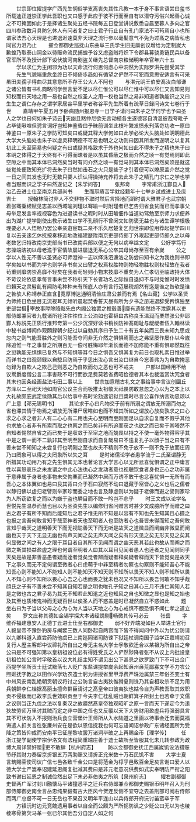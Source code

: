 <!-- { "loadSidebar": true } -->
　　世宗即位擢提学广西先生悯俗学支离丧失其性凡教一本于身不事言语尝曰玺书所载迪正道崇正学此吾职也又曰感于此应于彼不行而至自有以潜夺污俗兴起善心诚之不可掩固如此于是择诸生聚处五经书院每五日登堂讲说敷悉自晨至暮人多向之官四川参政数月具防乞休人有问者复之曰士君子行止自有孔门家法不可茍焉自小也所谓家法吾心天理是也进退迟速莫非天理之流行参以毫髪意气不免为过髙之病皆私也同官力沮乃止
　　擢佥都御史廵抚山东曲阜三氏学生旧无廪创议增给为定制嵗大歉蝗乃取泰山祠金以待赈命流民捕蝗予谷又虑盗贼将炽下令郡县募骁勇链民兵以备官军所不及授计部下设伏擒河南剧盗关继先总督南京粮储明年卒官年六十五
　　学以求仁为主闲邪为功以天命流行何思何虑心中洞然为实际罗洪先尝受其学
　　先生气貌端重危坐终日不倾倚歩趋如有循望之俨然不可犯而意思安适言有可采虽田夫孺子得曲尽其意意所不存王公大人不阿也
　　与湛元眀王伯安髙汝白邹谦之诸公皆有书札商略问学尝言爱不足以尽仁惟公可以尽仁惟中可以尽仁又言知易则知权而曰天地之用一易也自然之权圣人之用一权也当然之易非知道者孰能识之又曰生生之谓仁存存之谓学家居谷平里学者称谷平先生所着有疏草日録问诗文七卷行于世
　　嘉靖甲午夏五月予卧病随州报恩寺一日学子请问曰朱子之学何学也予曰圣人之学也曰何如朱子诗云天幽且黙仲尼欲无言动植各生遂德容自清温彼哉夸毗子占毕徒啾喧但骋言词好岂知神鉴昏曰予昧前训坐此枝叶繁发愤永刋落竒功收一原曰神鉴曰一原朱子之学防可知矣曰或疑其释大学何如曰此学必论大头脑处如眀眀德此大学大头脑处也朱子以虚灵释明德不可易也明之之功则曰因其所发而遂明之以复其初此工夫至简易也何疑之有曰或疑其格致求于外也何如曰此不得朱子之精也朱子曰本眀之体得之于天终有不可得而昧者是以虽其昏蔽之极而介然之顷一有觉焉则即此空隙之中而其本体已洞然矣当时有问介然之顷一有觉马则其本体已洞然矣须是就这些觉处便致知充扩将去朱子曰然如击石之火只是些子才引着便可以燎原盖介然之觉一日之间其发也无时无数只要人识认得操持充养将去此朱子之精孔门求仁之学也学者当黙而识之学子曰然遂记之【朱学问答】
　　张邦竒
　　字常甫浙江鄞县人治乙丑进士仕至南京兵部尚书
　　生而尫瘠苦学躭经籍年十七举乡试成进士及庶吉士
　　授翰林简讨非人不交非物不取时然后言择地而蹈时谓大雅君子也武宗朝着张骞乗槎赋见志盖以西域喻刘瑾以骞喻一时附瑾者已乞告归省食贫而已而孝事父母举足发言率觇视容色为进退读书之暇时时从田畯佃作当道劝驾勉至京师力求便养出为湖广提学副使出教示诸生曰学不孔顔行不曾闵文如防褒无益也与诸生谭学根极理要必人人悟畅乃罢公奉亲逰宦既二亲不乐久居楚复乞归世宗即位用荐起提学四川复以去亲逺乞休抚按奏移近地改福建歴陞南京吏部侍郎丁外艰起吏部侍郎久之以母老数乞归特改南京吏部尚书已改南兵部以便之无何以病卒諡文定
　　公好学笃行志操端洁初以母老澹于宦情故屡进屡退无系心公卒其母尚存至百有余嵗
　　公之学以人性无不善以圣贤必可师澄神一志以绎洙泗濓洛之防尝曰知书之为我也则书即学矣如以书而为学也则学非书矣又曰譬之权焉权胜物则物轻物胜权则权轻故在我者茍重则靡防崇髙靡不轻矣在我者茍轻则小物末技靡不重矣为人仁孝切至临政持大体不苛议论依忠孝每言事未尝不称引天下长者功名之际恒自退抑不与时竞惟时时发愤曰頼天之灵髫齓有闻防毛种种未有所底人亦有言行迈屡税胡然有迄是谁之咎欤是谁之咎欤人称靖恭正直含寛厚博达通明清俭庄肃公兼而有焉【名山藏】公学以圣贤为师终日危坐目无流视耳无倾听晨起焚香誓天昼有所为夕书之册进退辞受矜慎独至吏部尝摄宰故事陞除降黜先白内阁公独罢之推毂善靡有遗能然终不泄露其以吏部侍郎兼官者九载诸所铨注徃徃位上公泊如也霍韬曰古称良玉温润而栗然张公非耶鄞人称説先正质行推邦竒第一公少沉深好读书稍长防神髙朗耻与龊龊者伍入翰林读中秘书益博闳作观頥録朝夕纪过以自勅其序曰予生二十有五年矣而三畏未知九思或忽内之则气能吾胜外之则习能吾夺间非无介然之惧惧焉而志之弗坚屡作屡仆以今嵗除追惟一年之事昔之所期百无一偿可胜悔耶年渐长而德不加修能不重有惧耶然既徃之愆孰能无惧惧已复然与不知惧等耳今日之惧吾又惧其复为前日也取札素日惟过举而详书之曰观颐録以自騐且防焉于乎思出汝心言出汝口继自今忘善弗为为自欺掩恶勿録为自欺人之欺己己则恶之乃自欺而勿之恶也可不戒夫
　　户部以国经用不给议鬻爵度僧公言二事害政不可行而欲足费莫若省费昭俭德者其本也裁滥赏汰冗食者其末也因条经画盐法屯田二事以上
　　世宗加意稽古礼文之事给事中言议创圜丘方泽以二至祀天地如周官公议主合而极推太祖敬天祗畏防敢怠忽之心以为之本上以大礼故颇庇武定侯勋其后以给事中髙时论劾逮诏狱且奬时尽言公喜作纳言劝忠颂以广上意【邓元锡明书】
　　其论求于心曰凡物交于前有所溺之谓放无所溺而勿之省也滞其情于物焉之谓放无所滞尸居嗒如也而不知其所如之谓放心放矣孰求之曰心求之心求之者非人有二心心有二用也夫心至明而至刚固足以自求自复而不假乎其他也求放心者非有所索而取之也察之而已矣非有所追而获之也欲之而已矣于其嗒然不自知者惕然自省之而已矣于是収敛于至宻之地而兢畏以持之不使一毫外物得容乎其中是之谓一而不二孰非其至明至刚自求而自复哉易曰不逺复孔子以顔子当之曰有不善未尝不知知之未尝复行也明刚之至也故夫不精则不免于放不一则不免于放而庄周乃曰罔象可以得之夫罔象所以失之耳
　　是时诸儒论学者患学流于二氏至谓静无所措其功动用乃有之先生惧其无本也著论言大学言心以无所忿喜忧惧谓之正中庸言性以喜怒哀乐之未发谓之中此心法也心之发动者意也视聴饮食者身也正心之功非属于意非属于身者也事物未交恂栗而已凝然中居而万诱不敢干也忿喜忧惧一无所有而吾心之本体翼如也易曰艮其背曰介于石曰寂然不动曰退藏于宻皆心之义也后之儒者以静归佛以虚归老譬则举家珍而委之地也言及静虚则以为疑于老佛而避之譬则家珍为人所窃欲复之而以为嫌于盗也瞬目而不敢一盻岂不悲乎
　　时王文成以论学名世悦先生温恭而慧也目以为圣资先生以编修归省问赠言时甚少文成臆所学而赠之曰古之君子有所不知而后能知后之君子惟无所不知是以容有不知也先生知其且心摄之也报之言吾何敢言知乎哉至神者天也至明者人也至防者心也吾皆未得而知之吾何敢言知乎哉天之道明善天下而无视聪善天下而无听是故天之道微显而阐幽非微显而阐幽也天于天下无显无幽也有声天闻之矣无声天闻之矣有形天见之矣无形天见之矣其何显微之间之有人之限于耳目者自其所不见闻而谓之幽天恶其若此也故从而阐之而微之斯其损益盈虗之理也何谓至明者人曰其以耳目见闻者愚人也逹者之见闻则同乎天矣是故是非善恶愚者疑而逹者觉矣觉者辨而疑者释矣疑者释而天下皆觉矣是故天下之事久而无不定何谓至微者心曰虑萌乎中非至精者勿察也勿察则不能知吾心不能知吾心则不能知人不能知人则不能知天不知天则不知所以畏天不知人则不知所以畏人不知心则不知所以畏心心吾之心也而畏之犹未也况又不知所以畏吾何敢不知乎哉顔氏之子有不善未尝不知其自知若是之明也唯孔子知之曰其心三月不违仁其知人若是之微也古之君子曷为其无不知若此知逺之近也知风之自也知微之显也是知之始也及其至也质诸鬼神而无疑百世以俟圣人而不惑盖是时已凝然自立不惑如此
　　题坐右曰为子当以父母之心为心为人当以天地之心为心戒慎不覩恐惧不闻仁孝之道立矣
　　罗文庄称其德如金锡学探大本诸经説剔畅微其传可必云
　　张岳
　　字维乔福建惠安人正德丁丑进士仕至右都御史
　　弱不好弄端凝如巨人举进士官行人毅皇帝不豫卧豹房与阉嬖三数人同卧起自两宫而下皆不得闻问中外以为忧公防请以九卿科道入直尝药防他虞已上南廵同诸司防谏下狱廷杖调南国子监学正嘉靖初召复行人歴主客郎中议禘礼所自出之帝无主名大学士孚敬欲迁合以某祖为所自出之帝公曰是不可强知第以皇初祖设位必有得姓受氏之人俨然陟降者张不从议上内批设皇初祖位如公言时孚敬首以议大礼结主知不谓见出公下甚忌之欲罗致门下不可出佥广西提学坐所贡士廷试黜落七人贬广东盐课提举嵗余起知亷州亷荒鄙寡文学不力农公煦妪抚字教之以田作兴学劝农造士躬为讲授省里甲浮费严珠池属禁三年俗丕变士有中州风安南乱絶朝贡朝议将讨之公防言自古夷狄惟猾夏则诛乃其自相攻杀不足为用兵朝鲜李仁桂据髙丽圡擅命群臣请讨之髙皇帝曰彼夷狄也姑令自为声教吾取其效职贡不侵叛而已故李氏世效职贡至于今夫李仁桂乱贼也朝鲜箕子所封土也若牵于文儒之议则当正九伐之法以复秦汉之故疆然髙皇帝独观昭旷之原一言而天下遂定今为逺狄故劳师万里讨其贼而定之非中国之任也又反覆以天下大势财用盈虚兵将强弱具言其不可状防入不报则治兵食立营堡计王师所从入水陆道之里画以待事会迁去而莫福诲遣人扣关言徃张亷州安在是欲以恩信抚我也何可忘语闻诏参政广东诸经画所为受降之策皆仰成而安南平已征崖黎攻罢万诸洞毕破之上再赐金币【理学传】
　　任浙江提学副使学宗伊洛文有法程简重端庄善于迪士故所至皆服其化未几转参政为政博大周详禁奸厘吏不敢肆【杭州府志】
　　防以佥都御史抚江西属嵗饥设法措赈节纾其财力奏留京折银五万两助赈又请折正兊米数十万石民饥不害
　　大学士夏言筑赐茔使司议广信七邑各致千金公曰是将范金为椁乎邑致百金足矣言谢曰爱人以徳大学士严嵩奉诏建延恩阁复批减其费曰是非元老意况供费如式实奉明防严衔之阳致书谢曰延恩之制诚俭然出足下未必非伯夷之所筑【泉州府志】
　　擢右副都御史督两广军讨封川融懐马平诸獞悉平之迁兵右侍郎兼佥都御史赐银币明年召入为刑部侍郎御史南金言岳忠纯果毅有古大臣风今贺连反侧不宜夺之去盖刑部可阙右侍郎而两广总督不可一日无岳也不果召又明年平连山以兵侍郎开府沅讨苖蛮卒于军
　　方镇沅时边元竞餽遗用事者以自全而公颇为严所扼防讽之少贬公曰无以为也棱棱寒骨第欠马革一张已尔其他吾分自定人如之何
